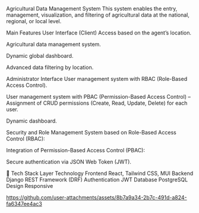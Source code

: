 Agricultural Data Management System
This system enables the entry, management, visualization, and filtering of agricultural data at the national, regional, or local level.

Main Features
User Interface (Client)
Access based on the agent’s location.

Agricultural data management system.

Dynamic global dashboard.

Advanced data filtering by location.

Administrator Interface
User management system with RBAC (Role-Based Access Control).

User management system with PBAC (Permission-Based Access Control) – Assignment of CRUD permissions (Create, Read, Update, Delete) for each user.

Dynamic dashboard.

Security and Role Management
System based on Role-Based Access Control (RBAC):

Integration of Permission-Based Access Control (PBAC):

Secure authentication via JSON Web Token (JWT).

🧰 Tech Stack
Layer	Technology
Frontend	React, Tailwind CSS, MUI
Backend	Django REST Framework (DRF)
Authentication	JWT
Database	PostgreSQL
Design	Responsive


https://github.com/user-attachments/assets/8b7a9a34-2b7c-491d-a824-fa6347ee4ac3



